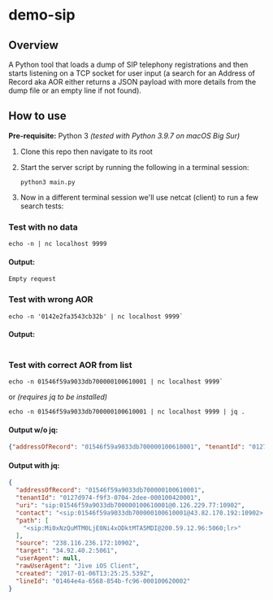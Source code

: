 # demo-sip

## Overview
A Python tool that loads a dump of SIP telephony registrations and then starts listening on a TCP socket for user input 
(a search for an Address of Record aka AOR either returns a JSON payload with more details from the dump file or an empty line if not found).

## How to use

**Pre-requisite:** Python 3 _(tested with Python 3.9.7 on macOS Big Sur)_

1. Clone this repo then navigate to its root
2. Start the server script by running the following in a terminal session:
   
   ```shell
   python3 main.py
   ```

3. Now in a different terminal session we'll use netcat (client) to run a few search tests:
   
### **Test with no data**
```shell
echo -n | nc localhost 9999
```

#### Output:
```shell
Empty request
```

### **Test with wrong AOR**
```shell
echo -n '0142e2fa3543cb32b' | nc localhost 9999`
```

#### Output:
```shell

```
    
### **Test with correct AOR from list**
```shell
echo -n 01546f59a9033db700000100610001 | nc localhost 9999`
```

or _(requires jq to be installed)_

```shell
echo -n 01546f59a9033db700000100610001 | nc localhost 9999 | jq .
```  

#### Output w/o jq:
```json
{"addressOfRecord": "01546f59a9033db700000100610001", "tenantId": "0127d974-f9f3-0704-2dee-000100420001", "uri": "sip:01546f59a9033db700000100610001@0.126.229.77:10902", "contact": "<sip:01546f59a9033db700000100610001@43.82.170.192:10902>;+sip.instance=\"<urn:uuid:58B7D3C8-145E-00EC-5FC2-861E57FD7FB2>\"", "path": ["<sip:Mi0xNzQuMTM0LjE0Ni4xODktMTA5MDI@200.59.12.96:5060;lr>"], "source": "238.116.236.172:10902", "target": "34.92.40.2:5061", "userAgent": null, "rawUserAgent": "Jive iOS Client", "created": "2017-01-06T13:25:25.539Z", "lineId": "01464e4a-6568-854b-fc96-000100620002"}
```

#### Output with jq:
```json
{
  "addressOfRecord": "01546f59a9033db700000100610001",
  "tenantId": "0127d974-f9f3-0704-2dee-000100420001",
  "uri": "sip:01546f59a9033db700000100610001@0.126.229.77:10902",
  "contact": "<sip:01546f59a9033db700000100610001@43.82.170.192:10902>;+sip.instance=\"<urn:uuid:58B7D3C8-145E-00EC-5FC2-861E57FD7FB2>\"",
  "path": [
    "<sip:Mi0xNzQuMTM0LjE0Ni4xODktMTA5MDI@200.59.12.96:5060;lr>"
  ],
  "source": "238.116.236.172:10902",
  "target": "34.92.40.2:5061",
  "userAgent": null,
  "rawUserAgent": "Jive iOS Client",
  "created": "2017-01-06T13:25:25.539Z",
  "lineId": "01464e4a-6568-854b-fc96-000100620002"
}
```